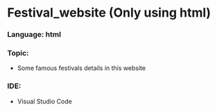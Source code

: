 # Festival_website (Only using html)
### Language: html 
### Topic:  
- Some famous festivals details in this website
### IDE: 
- Visual Studio Code

